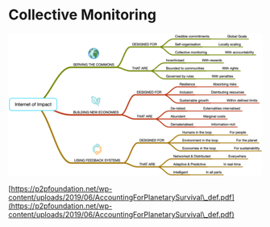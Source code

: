 # Collective Monitoring

![](<../../../../.gitbook/assets/Programmable Capital black text.png>)

[https://p2pfoundation.net/wp-content/uploads/2019/06/AccountingForPlanetarySurvival\_def.pdf](https://p2pfoundation.net/wp-content/uploads/2019/06/AccountingForPlanetarySurvival\_def.pdf)
